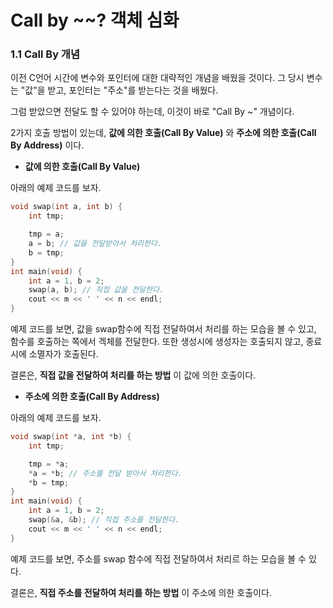 # Call by ~~? 객체 심화

### 1.1 Call By 개념

이전 C언어 시간에 변수와 포인터에 대한 대략적인 개념을 배웠을 것이다. 그 당시 변수는 "값"을 받고, 포인터는 "주소"를 받는다는 것을 배웠다.

그럼 받았으면 전달도 할 수 있어야 하는데, 이것이 바로 "Call By ~" 개념이다.

2가지 호출 방법이 있는데, **값에 의한 호출(Call By Value)** 와 **주소에 의한 호출(Call By Address)** 이다.

* **값에 의한 호출(Call By Value)**

아래의 예제 코드를 보자.
```cpp
void swap(int a, int b) {
    int tmp;

    tmp = a;
    a = b; // 값을 전달받아서 처리한다.
    b = tmp;
}
int main(void) {
    int a = 1, b = 2;
    swap(a, b); // 직접 값을 전달한다.
    cout << m << ' ' << n << endl;
}
```

예제 코드를 보면, 값을 swap함수에 직접 전달하여서 처리를 하는 모습을 볼 수 있고, 함수를 호출하는 쪽에서 겍체를 전달한다. 또한 생성시에 생성자는 호출되지 않고, 종료시에 소멸자가 호출된다.

결론은, **직접 값을 전달하여 처리를 하는 방법** 이 값에 의한 호출이다.

* **주소에 의한 호출(Call By Address)**

아래의 예제 코드를 보자.
```cpp
void swap(int *a, int *b) {
    int tmp;

    tmp = *a;
    *a = *b; // 주소를 전달 받아서 처리한다.
    *b = tmp;
}
int main(void) {
    int a = 1, b = 2;
    swap(&a, &b); // 직접 주소를 전달한다.
    cout << m << ' ' << n << endl;
}
```

예제 코드를 보면, 주소를 swap 함수에 직접 전달하여서 처리르 하는 모습을 볼 수 있다.

결론은, **직접 주소를 전달하여 처리를 하는 방법** 이 주소에 의한 호출이다.